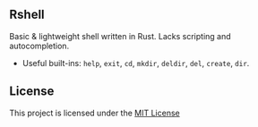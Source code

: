 
## Rshell
Basic & lightweight shell written in Rust. Lacks scripting and autocompletion.
* Useful built-ins:  `help`, `exit`, `cd`, `mkdir`, `deldir`, `del`, `create`, `dir`.

## License
This project is licensed under the [MIT License](LICENSE.md)

